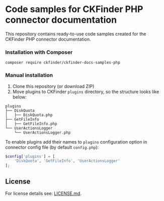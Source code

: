Code samples for CKFinder PHP connector documentation
=====================

This repository contains ready-to-use code samples created for the CKFinder PHP connector documentation.

### Installation with Composer
```
composer require ckfinder/ckfinder-docs-samples-php
```

### Manual installation
1. Clone this repository (or download ZIP)
2. Move plugins to CKFinder `plugins` directory, so the structure looks like below:

```
plugins
├── DiskQuota
│   ├── DiskQuota.php
├── GetFileInfo
│   ├── GetFileInfo.php
└── UserActionsLogger
    └── UserActionsLogger.php
```

To enable plugins add their names to `plugins` configuration option in connector config file (by default `config.php`):

```php
$config['plugins'] = [
	'DiskQuota', 'GetFileInfo', 'UserActionsLogger'
];
```
    
License
-------
For license details see: [LICENSE.md](https://github.com/ckfinder/ckfinder-docs-samples-php/blob/master/LICENSE.md).
